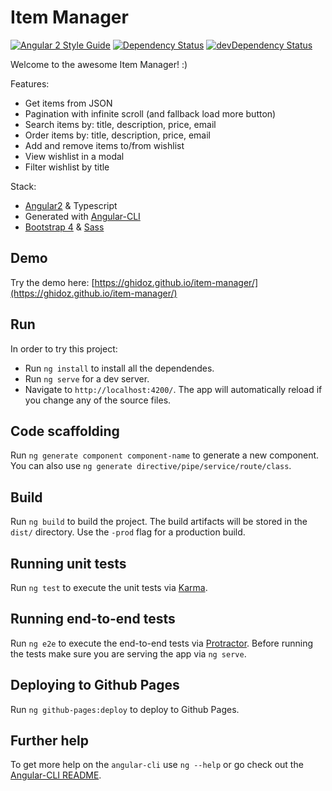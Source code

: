 # Item Manager

[![Angular 2 Style Guide](https://mgechev.github.io/angular2-style-guide/images/badge.svg)](https://angular.io/styleguide)
[![Dependency Status](https://david-dm.org/ghidoz/item-manager.svg)](https://david-dm.org/ghidoz/item-manager)
[![devDependency Status](https://david-dm.org/ghidoz/item-manager/dev-status.svg)](https://david-dm.org/ghidoz/item-manager#info=devDependencies)

Welcome to the awesome Item Manager! :)

Features:
- Get items from JSON
- Pagination with infinite scroll (and fallback load more button)
- Search items by: title, description, price, email
- Order items by: title, description, price, email
- Add and remove items to/from wishlist
- View wishlist in a modal
- Filter wishlist by title

Stack:
- [Angular2](https://angular.io) & Typescript
- Generated with [Angular-CLI](https://github.com/angular/angular-cli)
- [Bootstrap 4](http://v4-alpha.getbootstrap.com) & [Sass](http://sass-lang.com/)


## Demo
Try the demo here: [https://ghidoz.github.io/item-manager/](https://ghidoz.github.io/item-manager/)

## Run

In order to try this project:
- Run `ng install` to install all the dependendes.
- Run `ng serve` for a dev server.
- Navigate to `http://localhost:4200/`. The app will automatically reload if you change any of the source files.

## Code scaffolding

Run `ng generate component component-name` to generate a new component. You can also use `ng generate directive/pipe/service/route/class`.

## Build

Run `ng build` to build the project. The build artifacts will be stored in the `dist/` directory. Use the `-prod` flag for a production build.

## Running unit tests

Run `ng test` to execute the unit tests via [Karma](https://karma-runner.github.io).

## Running end-to-end tests

Run `ng e2e` to execute the end-to-end tests via [Protractor](http://www.protractortest.org/). 
Before running the tests make sure you are serving the app via `ng serve`.

## Deploying to Github Pages

Run `ng github-pages:deploy` to deploy to Github Pages.

## Further help

To get more help on the `angular-cli` use `ng --help` or go check out the [Angular-CLI README](https://github.com/angular/angular-cli/blob/master/README.md).

